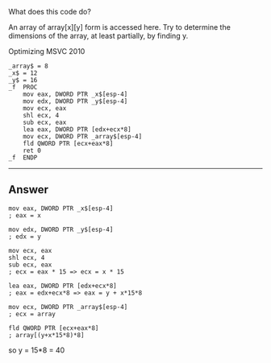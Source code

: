 What does this code do?

An array of array[x][y] form is accessed here. Try to determine the dimensions of the array, at least partially, by finding y.

Optimizing MSVC 2010

```assembly
_array$ = 8
_x$ = 12
_y$ = 16
_f	PROC
	mov	eax, DWORD PTR _x$[esp-4]
	mov	edx, DWORD PTR _y$[esp-4]
	mov	ecx, eax
	shl	ecx, 4
	sub	ecx, eax
	lea	eax, DWORD PTR [edx+ecx*8]
	mov	ecx, DWORD PTR _array$[esp-4]
	fld	QWORD PTR [ecx+eax*8]
	ret	0
_f	ENDP
```

---

## Answer

```assembly
mov	eax, DWORD PTR _x$[esp-4]
; eax = x

mov	edx, DWORD PTR _y$[esp-4]
; edx = y

mov	ecx, eax
shl	ecx, 4
sub	ecx, eax
; ecx = eax * 15 => ecx = x * 15

lea	eax, DWORD PTR [edx+ecx*8]
; eax = edx+ecx*8 => eax = y + x*15*8

mov	ecx, DWORD PTR _array$[esp-4]
; ecx = array

fld	QWORD PTR [ecx+eax*8]
; array[(y+x*15*8)*8]

```

so y = 15\*8 = 40